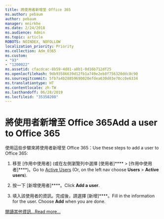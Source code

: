 ```yaml
---
title: 將使用者新增至 Office 365
ms.author: pebaum
author: pebaum
manager: mnirkhe
ms.date: 2/24/2018
ms.audience: Admin
ms.topic: article
ROBOTS: NOINDEX, NOFOLLOW
localization_priority: Priority
ms.collection: Adm_O365
ms.custom:
- "93"
- "1200022"
ms.assetid: cfacdcac-8b59-4d81-a8b1-0d16b712df25
ms.openlocfilehash: 9db93586639d12fb1a749e2eb8f756320ddc8c90
ms.sourcegitcommit: 5fb7a4b28859690020efdea630d03e70cc0e6334
ms.translationtype: HT
ms.contentlocale: zh-TW
ms.lasthandoff: 06/28/2019
ms.locfileid: "35358208"
---
```

# <a name="add-a-user-to-office-365"></a><span data-ttu-id="401d8-102">將使用者新增至 Office 365</span><span class="sxs-lookup"><span data-stu-id="401d8-102">Add a user to Office 365</span></span>

<span data-ttu-id="401d8-103">使用這些步驟來將使用者新增至 Office 365：</span><span class="sxs-lookup"><span data-stu-id="401d8-103">Use these steps to add a user to Office 365:</span></span>
  
1. <span data-ttu-id="401d8-104">移至 [作用中使用者][](https://admin.microsoft.com/Adminportal/Home?source=applauncher#/users) (或在左側瀏覽列中選擇 [使用者]\*\*\*\* \> [作用中使用者]\*\*\*\*)。</span><span class="sxs-lookup"><span data-stu-id="401d8-104">Go to [Active Users](https://admin.microsoft.com/Adminportal/Home?source=applauncher#/users) (Or, on the left nav choose **Users** \> **Active users**).</span></span>

2. <span data-ttu-id="401d8-105">按一下 [新增使用者]\*\*\*\*。</span><span class="sxs-lookup"><span data-stu-id="401d8-105">Click **Add a user**.</span></span>

3. <span data-ttu-id="401d8-p101">填入該使用者的資訊。完成後，請選擇 [新增]\*\*\*\*。</span><span class="sxs-lookup"><span data-stu-id="401d8-p101">Fill in the information for the user. Choose **Add** when you are done.</span></span>

[<span data-ttu-id="401d8-108">閱讀其他資訊...</span><span class="sxs-lookup"><span data-stu-id="401d8-108">Read more...</span></span>](https://support.office.com/article/1970f7d6-03b5-442f-b385-5880b9c256ec)
  